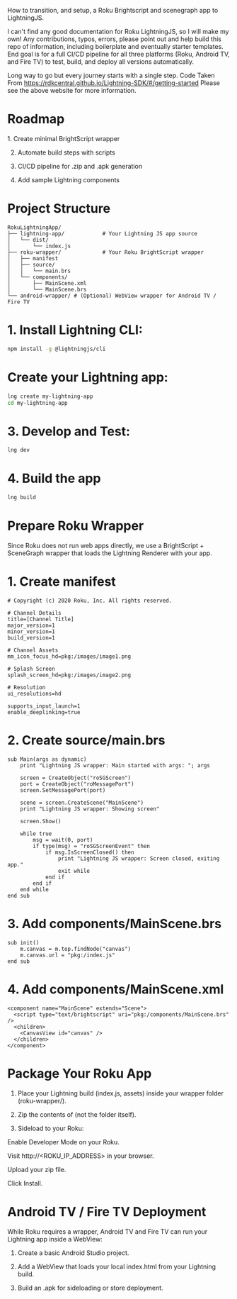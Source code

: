 How to transition, and setup, a Roku Brightscript and scenegraph app to LightningJS.

I can't find any good documentation for Roku LightningJS, so I will make my own! Any contributions, typos, errors, please point out and help build this repo of information, including boilerplate and eventually starter templates. End goal is for a full CI/CD pipeline for all three platforms (Roku, Android TV, and Fire TV) to test, build, and deploy all versions automatically. 

Long way to go but every journey starts with a single step.
Code Taken From https://rdkcentral.github.io/Lightning-SDK/#/getting-started
Please see the above website for more information.


<h1>Roadmap</h1>
 1. Create minimal BrightScript wrapper

 2. Automate build steps with scripts

 3. CI/CD pipeline for .zip and .apk generation

 4. Add sample Lightning components



<h1>Project Structure</h1>

```
RokuLightningApp/
├── lightning-app/            # Your Lightning JS app source
│   └── dist/
│       └── index.js
├── roku-wrapper/             # Your Roku BrightScript wrapper
│   ├── manifest
│   ├── source/
│   │   └── main.brs
│   └── components/
│       ├── MainScene.xml
│       └── MainScene.brs
└── android-wrapper/ # (Optional) WebView wrapper for Android TV / Fire TV
```



<h1>1. Install Lightning CLI:</h1>

```bash
npm install -g @lightningjs/cli
```

<h1>Create your Lightning app:</h1>

```bash
lng create my-lightning-app
cd my-lightning-app
```


<h1>3. Develop and Test:</h1>

```bash
lng dev
```

<h1>4. Build the app</h1>

```bash
lng build
```



<h1>Prepare Roku Wrapper</h1>
Since Roku does not run web apps directly, we use a BrightScript + SceneGraph wrapper that loads the Lightning Renderer with your app.

<h1>1. Create manifest</h1>

```plaintext
# Copyright (c) 2020 Roku, Inc. All rights reserved.

# Channel Details
title=[Channel Title]
major_version=1
minor_version=1
build_version=1

# Channel Assets
mm_icon_focus_hd=pkg:/images/image1.png

# Splash Screen
splash_screen_hd=pkg:/images/image2.png

# Resolution
ui_resolutions=hd

supports_input_launch=1
enable_deeplinking=true
```

<h1>2. Create source/main.brs</h1>

```brightscript
sub Main(args as dynamic)
    print "Lightning JS wrapper: Main started with args: "; args

    screen = CreateObject("roSGScreen")
    port = CreateObject("roMessagePort")
    screen.SetMessagePort(port)

    scene = screen.CreateScene("MainScene")
    print "Lightning JS wrapper: Showing screen"

    screen.Show()

    while true
        msg = wait(0, port)
        if type(msg) = "roSGScreenEvent" then
            if msg.IsScreenClosed() then
                print "Lightning JS wrapper: Screen closed, exiting app."
                exit while
            end if
        end if
    end while
end sub
```


<h1>3. Add components/MainScene.brs</h1>

```brightscript
sub init()
    m.canvas = m.top.findNode("canvas")
    m.canvas.url = "pkg:/index.js"
end sub
```

<h1>4. Add components/MainScene.xml</h1>

```brightscrip
<component name="MainScene" extends="Scene">
  <script type="text/brightscript" uri="pkg:/components/MainScene.brs" />
  <children>
    <CanvasView id="canvas" />
  </children>
</component>
```


<h1>Package Your Roku App</h1>

1. Place your Lightning build (index.js, assets) inside your wrapper folder (roku-wrapper/).
   
3. Zip the contents of (not the folder itself).

4. Sideload to your Roku:

 Enable Developer Mode on your Roku.

 Visit http://<ROKU_IP_ADDRESS> in your browser.

 Upload your zip file.

 Click Install.



<h1>Android TV / Fire TV Deployment</h1>
While Roku requires a wrapper, Android TV and Fire TV can run your Lightning app inside a WebView:

1. Create a basic Android Studio project.

2. Add a WebView that loads your local index.html from your Lightning build.

3. Build an .apk for sideloading or store deployment.




